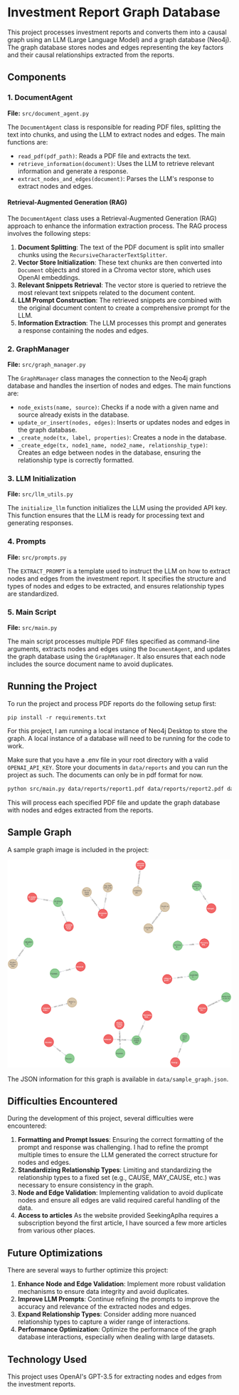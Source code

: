 # Investment Report Graph Database

This project processes investment reports and converts them into a causal graph using an LLM (Large Language Model) and a graph database (Neo4j). The graph database stores nodes and edges representing the key factors and their causal relationships extracted from the reports.

## Components

### 1. DocumentAgent

**File:** `src/document_agent.py`

The `DocumentAgent` class is responsible for reading PDF files, splitting the text into chunks, and using the LLM to extract nodes and edges. The main functions are:
- `read_pdf(pdf_path)`: Reads a PDF file and extracts the text.
- `retrieve_information(document)`: Uses the LLM to retrieve relevant information and generate a response.
- `extract_nodes_and_edges(document)`: Parses the LLM's response to extract nodes and edges.

#### Retrieval-Augmented Generation (RAG)

The `DocumentAgent` class uses a Retrieval-Augmented Generation (RAG) approach to enhance the information extraction process. The RAG process involves the following steps:
1. **Document Splitting**: The text of the PDF document is split into smaller chunks using the `RecursiveCharacterTextSplitter`.
2. **Vector Store Initialization**: These text chunks are then converted into `Document` objects and stored in a Chroma vector store, which uses OpenAI embeddings.
3. **Relevant Snippets Retrieval**: The vector store is queried to retrieve the most relevant text snippets related to the document content.
4. **LLM Prompt Construction**: The retrieved snippets are combined with the original document content to create a comprehensive prompt for the LLM.
5. **Information Extraction**: The LLM processes this prompt and generates a response containing the nodes and edges.

### 2. GraphManager

**File:** `src/graph_manager.py`

The `GraphManager` class manages the connection to the Neo4j graph database and handles the insertion of nodes and edges. The main functions are:
- `node_exists(name, source)`: Checks if a node with a given name and source already exists in the database.
- `update_or_insert(nodes, edges)`: Inserts or updates nodes and edges in the graph database.
- `_create_node(tx, label, properties)`: Creates a node in the database.
- `_create_edge(tx, node1_name, node2_name, relationship_type)`: Creates an edge between nodes in the database, ensuring the relationship type is correctly formatted.

### 3. LLM Initialization

**File:** `src/llm_utils.py`

The `initialize_llm` function initializes the LLM using the provided API key. This function ensures that the LLM is ready for processing text and generating responses.

### 4. Prompts

**File:** `src/prompts.py`

The `EXTRACT_PROMPT` is a template used to instruct the LLM on how to extract nodes and edges from the investment report. It specifies the structure and types of nodes and edges to be extracted, and ensures relationship types are standardized.

### 5. Main Script

**File:** `src/main.py`

The main script processes multiple PDF files specified as command-line arguments, extracts nodes and edges using the `DocumentAgent`, and updates the graph database using the `GraphManager`. It also ensures that each node includes the source document name to avoid duplicates.

## Running the Project

To run the project and process PDF reports do the following setup first:

```
pip install -r requirements.txt
```
For this project, I am running a local instance of Neo4j Desktop to store the graph. A local instance of a database will need to be running for the code to work.

Make sure that you have a .env file in your root directory with a valid `OPENAI_API_KEY`. Store your documents in `data/reports` and you can run the project as such. The documents can only be in pdf format for now.

```bash
python src/main.py data/reports/report1.pdf data/reports/report2.pdf data/reports/report3.pdf
```

This will process each specified PDF file and update the graph database with nodes and edges extracted from the reports.

## Sample Graph

A sample graph image is included in the project:

![Sample Graph](data/graph_database/sample_graph.png)

The JSON information for this graph is available in `data/sample_graph.json`.

## Difficulties Encountered

During the development of this project, several difficulties were encountered:

1. **Formatting and Prompt Issues**: Ensuring the correct formatting of the prompt and response was challenging. I had to refine the prompt multiple times to ensure the LLM generated the correct structure for nodes and edges.
2. **Standardizing Relationship Types**: Limiting and standardizing the relationship types to a fixed set (e.g., CAUSE, MAY_CAUSE, etc.) was necessary to ensure consistency in the graph.
3. **Node and Edge Validation**: Implementing validation to avoid duplicate nodes and ensure all edges are valid required careful handling of the data.
4. **Access to articles** As the website provided SeekingAplha requires a subscription beyond the first article, I have sourced a few more articles from various other places.

## Future Optimizations

There are several ways to further optimize this project:

1. **Enhance Node and Edge Validation**: Implement more robust validation mechanisms to ensure data integrity and avoid duplicates.
2. **Improve LLM Prompts**: Continue refining the prompts to improve the accuracy and relevance of the extracted nodes and edges.
3. **Expand Relationship Types**: Consider adding more nuanced relationship types to capture a wider range of interactions.
4. **Performance Optimization**: Optimize the performance of the graph database interactions, especially when dealing with large datasets.

## Technology Used

This project uses OpenAI's GPT-3.5 for extracting nodes and edges from the investment reports.
